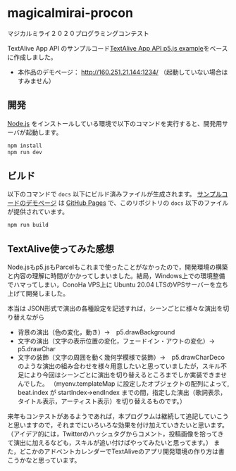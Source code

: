 # magicalmirai-procon
マジカルミライ２０２０プログラミングコンテスト

TextAlive App API のサンプルコード[TextAlive App API p5.js example](https://github.com/TextAliveJp/textalive-app-p5js)をベースに作成しました。

- 本作品のデモページ： http://160.251.21.144:1234/ （起動していない場合はすみません）


## 開発

[Node.js](https://nodejs.org/) をインストールしている環境で以下のコマンドを実行すると、開発用サーバが起動します。

```sh
npm install
npm run dev
```

## ビルド

以下のコマンドで `docs` 以下にビルド済みファイルが生成されます。 [サンプルコードのデモページ](https://textalivejp.github.io/textalive-app-p5js/) は [GitHub Pages](https://pages.github.com/) で、このリポジトリの `docs` 以下のファイルが提供されています。

```sh
npm run build
```

## TextAlive使ってみた感想

Node.jsもp5.jsもParcelもこれまで使ったことがなかったので，開発環境の構築と内容の理解に時間がかかってしまいました。結局，Windows上での環境整備でハマってしまい，ConoHa VPS上に Ubuntu 20.04 LTSのVPSサーバーを立ち上げて開発しました。

本当は JSON形式で演出の各種設定を記述すれば，シーンごとに様々な演出を切り替えながら
- 背景の演出（色の変化，動き）→　p5.drawBackground
- 文字の演出（文字の表示位置の変化，フェードイン・アウトの変化）→　p5.drawChar
- 文字の装飾（文字の周囲を動く幾何学模様で装飾）→　p5.drawCharDeco
のような演出の組み合わせを様々用意したいと思っていましたが，スキル不足により今回はシーンごとに演出を切り替えるところまでしか実装できませんでした。
（myenv.templateMap に設定したオブジェクトの配列によって, beat.index が startIndex→endIndex までの間，指定した演出（歌詞表示，タイトル表示，アーティスト表示）を切り替えるものです。）

来年もコンテストがあるようであれば，本プログラムは継続して追記していこうと思いますので，それまでにいろいろな効果を付け加えていきたいと思います。（アイデア的には，Twitterのハッシュタグからコメント，投稿画像を拾ってきて演出に加えるなども，スキルが追い付けばやってみたいと思ってます。）
また，どこかのアドベントカレンダーでTextAliveのアプリ開発環境の作り方は書こうかなと思っています。


